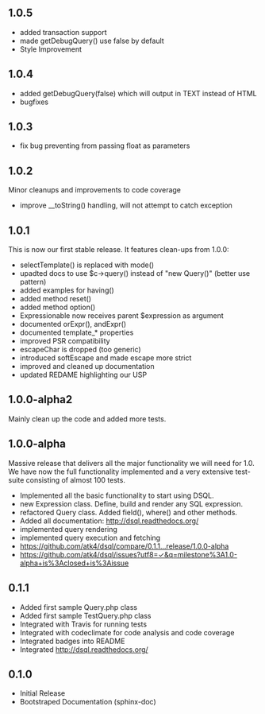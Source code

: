 ## 1.0.5

* added transaction support
* made getDebugQuery() use false by default
* Style Improvement

## 1.0.4

* added getDebugQuery(false) which will output in TEXT instead of HTML
* bugfixes

## 1.0.3

* fix bug preventing from passing float as parameters

## 1.0.2

Minor cleanups and improvements to code coverage

* improve __toString() handling, will not attempt to catch exception

## 1.0.1

This is now our first stable release. It features clean-ups from 1.0.0:

* selectTemplate() is replaced with mode()
* upadted docs to use $c->query() instead of "new Query()" (better use pattern)
* added examples for having()
* added method reset()
* added method option()
* Expressionable now receives parent $expression as argument
* documented orExpr(), andExpr()
* documented template_* properties
* improved PSR compatibility
* escapeChar is dropped (too generic)
* introduced softEscape and made escape more strict
* improved and cleaned up documentation
* updated REDAME highlighting our USP

## 1.0.0-alpha2

Mainly clean up the code and added more tests.

## 1.0.0-alpha

Massive release that delivers all the major functionality we will need
for 1.0. We have now the full functionality implemented and a very
extensive test-suite consisting of almost 100 tests.

* Implemented all the basic functionality to start using DSQL.
* new Expression class. Define, build and render any SQL expression.
* refactored Query class. Added field(), where() and other methods.
* Added all documentation: http://dsql.readthedocs.org/
* implemented query rendering
* implemented query execution and fetching
* https://github.com/atk4/dsql/compare/0.1.1...release/1.0.0-alpha
* https://github.com/atk4/dsql/issues?utf8=✓&q=milestone%3A1.0-alpha+is%3Aclosed+is%3Aissue


## 0.1.1

* Added first sample Query.php class
* Added first sample TestQuery.php class
* Integrated with Travis for running tests
* Integrated with codeclimate for code analysis and code coverage
* Integrated badges into README
* Integrated http://dsql.readthedocs.org/

## 0.1.0

* Initial Release
* Bootstraped Documentation (sphinx-doc)
